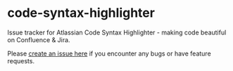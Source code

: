 # code-syntax-highlighter
Issue tracker for Atlassian Code Syntax Highlighter - making code beautiful on Confluence &amp; Jira.


Please [create an issue here](https://github.com/chhantyal/code-syntax-highlighter/issues) if you encounter any bugs or have feature requests.
